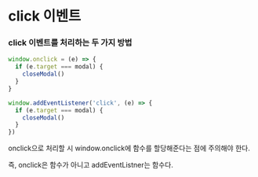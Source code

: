 # click 이벤트

### click 이벤트를 처리하는 두 가지 방법

```jsx
window.onclick = (e) => {
  if (e.target === modal) {
    closeModal()
  }
}
```

```jsx
window.addEventListener('click', (e) => {
  if (e.target === modal) {
    closeModal()
  }
})
```

onclick으로 처리할 시 window.onclick에 함수를 할당해준다는 점에 주의해야 한다. 

즉, onclick은 함수가 아니고 addEventListner는 함수다.